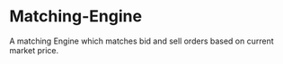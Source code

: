 # Matching-Engine
A matching Engine which matches bid and sell orders based on current market price.
